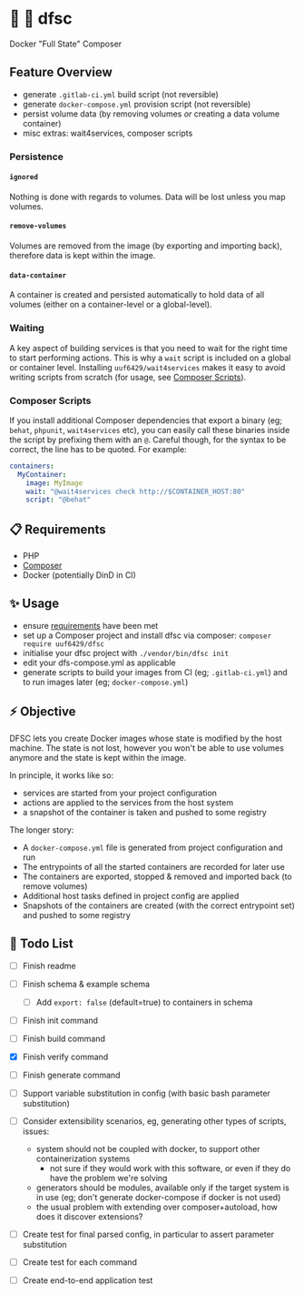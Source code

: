 # :whale: :dvd: dfsc
Docker "Full State" Composer

## Feature Overview
- generate `.gitlab-ci.yml` build script (not reversible)
- generate `docker-compose.yml` provision script (not reversible)
- persist volume data (by removing volumes _or_ creating a data volume container)
- misc extras: wait4services, composer scripts

### Persistence

#### `ignored`
Nothing is done with regards to volumes. Data will be lost unless you map volumes.

#### `remove-volumes`
Volumes are removed from the image (by exporting and importing back), therefore data is kept within the image.

#### `data-container`
A container is created and persisted automatically to hold data of all volumes (either on a container-level or a global-level).

### Waiting
A key aspect of building services is that you need to wait for the right time to start performing actions.
This is why a `wait` script is included on a global or container level.
Installing `uuf6429/wait4services` makes it easy to avoid writing scripts from scratch (for usage, see [Composer Scripts](#composer-scripts)).

### Composer Scripts
If you install additional Composer dependencies that export a binary (eg; `behat`, `phpunit`, `wait4services` etc),
you can easily call these binaries inside the script by prefixing them with an `@`. Careful though, for the syntax to be correct, the line has to be quoted.
For example:
```yaml
containers:
  MyContainer:
    image: MyImage
    wait: "@wait4services check http://$CONTAINER_HOST:80"
    script: "@behat"
```

## :clipboard: Requirements

- PHP
- [Composer](https://getcomposer.org/)
- Docker (potentially DinD in CI)

## :sparkles: Usage

- ensure [requirements](#requirements) have been met
- set up a Composer project and install dfsc via composer: `composer require uuf6429/dfsc`
- initialise your dfsc project with `./vendor/bin/dfsc init`
- edit your dfs-compose.yml as applicable
- generate scripts to build your images from CI (eg; `.gitlab-ci.yml`) and to run images later (eg; `docker-compose.yml`)

## :zap: Objective

DFSC lets you create Docker images whose state is modified by the host machine.
The state is not lost, however you won't be able to use volumes anymore and the state is kept within the image.

In principle, it works like so:
- services are started from your project configuration
- actions are applied to the services from the host system
- a snapshot of the container is taken and pushed to some registry

The longer story:
- A `docker-compose.yml` file is generated from project configuration and run
- The entrypoints of all the started containers are recorded for later use
- The containers are exported, stopped & removed and imported back (to remove volumes)
- Additional host tasks defined in project config are applied
- Snapshots of the containers are created (with the correct entrypoint set) and pushed to some registry

## :construction: Todo List

- [ ] Finish readme
- [ ] Finish schema & example schema
  - [ ] Add `export: false` (default=true) to containers in schema
- [ ] Finish init command
- [ ] Finish build command
- [x] Finish verify command
- [ ] Finish generate command
- [ ] Support variable substitution in config (with basic bash parameter substitution)
- [ ] Consider extensibility scenarios, eg, generating other types of scripts, issues:
  - system should not be coupled with docker, to support other containerization systems
    - not sure if they would work with this software, or even if they do have the problem we're solving
  - generators should be modules, available only if the target system is in use (eg; don't generate docker-compose if docker is not used)
  - the usual problem with extending over composer+autoload, how does it discover extensions?

- [ ] Create test for final parsed config, in particular to assert parameter substitution
- [ ] Create test for each command
- [ ] Create end-to-end application test
